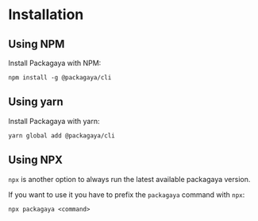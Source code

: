 # Installation

## Using NPM

Install Packagaya with NPM:

```
npm install -g @packagaya/cli
```

## Using yarn

Install Packagaya with yarn:

```
yarn global add @packagaya/cli
```

## Using NPX

`npx` is another option to always run the latest available packagaya version.

If you want to use it you have to prefix the `packagaya` command with `npx`:

```
npx packagaya <command>
```
